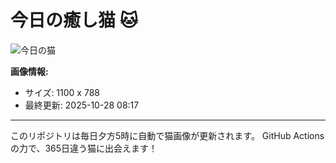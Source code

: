 # 今日の癒し猫 🐱

![今日の猫](https://cdn2.thecatapi.com/images/zmG5D_Xne.jpg)

**画像情報:**
- サイズ: 1100 x 788
- 最終更新: 2025-10-28 08:17

---

このリポジトリは毎日夕方5時に自動で猫画像が更新されます。
GitHub Actionsの力で、365日違う猫に出会えます！
